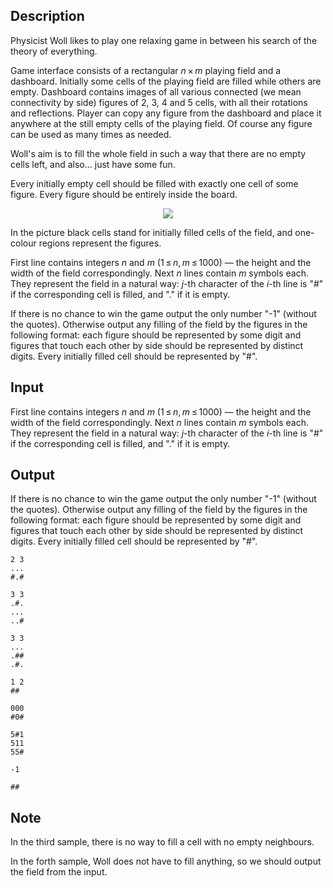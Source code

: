 ## Description

<div><p>Physicist Woll likes to play one relaxing game in between his search of the theory of everything.</p><p>Game interface consists of a rectangular <span class="tex-span"><i>n</i> × <i>m</i></span> playing field and a dashboard. Initially some cells of the playing field are filled while others are empty. Dashboard contains images of all various connected (we mean connectivity by side) figures of 2, 3, 4 and 5 cells, with all their rotations and reflections. Player can copy any figure from the dashboard and place it anywhere at the still empty cells of the playing field. Of course any figure can be used as many times as needed.</p><p>Woll's aim is to fill the whole field in such a way that there are no empty cells left, and also... just have some fun.</p><p>Every initially empty cell should be filled with exactly one cell of some figure. Every figure should be entirely inside the board.</p><center> <img class="tex-graphics" src="file://ZjrdDHcG.png" style="max-width: 100.0%;max-height: 100.0%;"> </center><p>In the picture black cells stand for initially filled cells of the field, and one-colour regions represent the figures.</p></div><div class="input-specification"><p>First line contains integers <span class="tex-span"><i>n</i></span> and <span class="tex-span"><i>m</i></span> (<span class="tex-span">1 ≤ <i>n</i>, <i>m</i> ≤ 1000</span>) — the height and the width of the field correspondingly. Next <span class="tex-span"><i>n</i></span> lines contain <span class="tex-span"><i>m</i></span> symbols each. They represent the field in a natural way: <span class="tex-span"><i>j</i></span>-th character of the <span class="tex-span"><i>i</i></span>-th line is "<span class="tex-font-style-tt">#</span>" if the corresponding cell is filled, and "<span class="tex-font-style-tt">.</span>" if it is empty.</p></div><div class="output-specification"><p>If there is no chance to win the game output the only number "-1" (without the quotes). Otherwise output any filling of the field by the figures in the following format: each figure should be represented by some digit and figures that touch each other by side should be represented by distinct digits. Every initially filled cell should be represented by "<span class="tex-font-style-tt">#</span>".</p></div>

## Input

<p>First line contains integers <span class="tex-span"><i>n</i></span> and <span class="tex-span"><i>m</i></span> (<span class="tex-span">1 ≤ <i>n</i>, <i>m</i> ≤ 1000</span>) — the height and the width of the field correspondingly. Next <span class="tex-span"><i>n</i></span> lines contain <span class="tex-span"><i>m</i></span> symbols each. They represent the field in a natural way: <span class="tex-span"><i>j</i></span>-th character of the <span class="tex-span"><i>i</i></span>-th line is "<span class="tex-font-style-tt">#</span>" if the corresponding cell is filled, and "<span class="tex-font-style-tt">.</span>" if it is empty.</p>

## Output

<p>If there is no chance to win the game output the only number "-1" (without the quotes). Otherwise output any filling of the field by the figures in the following format: each figure should be represented by some digit and figures that touch each other by side should be represented by distinct digits. Every initially filled cell should be represented by "<span class="tex-font-style-tt">#</span>".</p>





```input1
2 3
...
#.#

```




```input2
3 3
.#.
...
..#

```




```input3
3 3
...
.##
.#.

```




```input4
1 2
##

```




```output1
000
#0#

```




```output2
5#1
511
55#

```




```output3
-1

```




```output4
##

```



## Note

<p>In the third sample, there is no way to fill a cell with no empty neighbours.</p><p>In the forth sample, Woll does not have to fill anything, so we should output the field from the input.</p>
